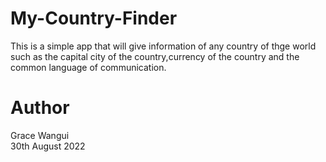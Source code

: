 
# My-Country-Finder
This is a simple app that will give information of any country of thge world such as the capital city of the country,currency of the country and the common language of communication.

# Author
Grace Wangui  
30th August 2022